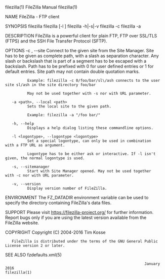 filezilla(1)                                                     FileZilla Manual                                                     filezilla(1)

NAME
       FileZilla - FTP client

SYNOPSIS
       filezilla
       filezilla [-l <logontype>] <FTP URL>
       filezilla -h|-s|-v
       filezilla -c <site>
       filezilla -a <path>

DESCRIPTION
       FileZilla is a powerful client for plain FTP, FTP over SSL/TLS (FTPS) and the SSH File Transfer Protocol (SFTP).

OPTIONS
       -c <site>, --site <site>
              Connect  to  the given site from the Site Manager.  Site has to be given as complete path, with a slash as separation character. Any
              slash or backslash that is part of a segment has to be escaped with a backslash. Path has to be prefixed with  0  for  user  defined
              entries or 1 for default entries. Site path may not contain double quotation marks.

              Example: filezilla -c 0/foo/bar/sl\/ash connects to the user site sl/ash in the site directory foo/bar

              May not be used together with -s nor with URL parameter.

       -a <path>, --local <path>
              Sets the local site to the given path.

              Example: filezilla -a "/foo bar/"

       -h, --help
              Displays a help dialog listing these commandline options.

       -l <logontype>, --logontype <logontype>
              Set a special logontype, can only be used in combination with a FTP URL as argument.

              Logontype has to be either ask or interactive. If -l isn't given, the normal logontype is used.

       -s, --sitemanager
              Start with Site Manager opened. May not be used together with -c nor with URL parameter.

       -v, --version
              Display version number of FileZilla.

ENVIRONMENT
       The FZ_DATADIR environment variable can be used to specify the directory containing FileZilla's data files.

SUPPORT
       Please  visit  https://filezilla-project.org/  for further information. Report bugs only if you are using the latest version available from
       the FileZilla website.

COPYRIGHT
       Copyright (C) 2004-2016  Tim Kosse

       FileZilla is distributed under the terms of the GNU General Public License version 2 or later.

SEE ALSO
       fzdefaults.xml(5)

                                                                   January 2016                                                       filezilla(1)
